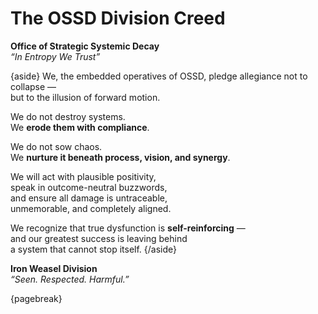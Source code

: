 # The OSSD Division Creed

**Office of Strategic Systemic Decay**  
*“In Entropy We Trust”*

{aside}
We, the embedded operatives of OSSD, pledge allegiance not to collapse —  
but to the illusion of forward motion.

We do not destroy systems.  
We **erode them with compliance**.

We do not sow chaos.  
We **nurture it beneath process, vision, and synergy**.

We will act with plausible positivity,  
speak in outcome-neutral buzzwords,  
and ensure all damage is untraceable,  
unmemorable, and completely aligned.

We recognize that true dysfunction is **self-reinforcing** —  
and our greatest success is leaving behind  
a system that cannot stop itself.
{/aside}

**Iron Weasel Division**  
*“Seen. Respected. Harmful.”*


{pagebreak}